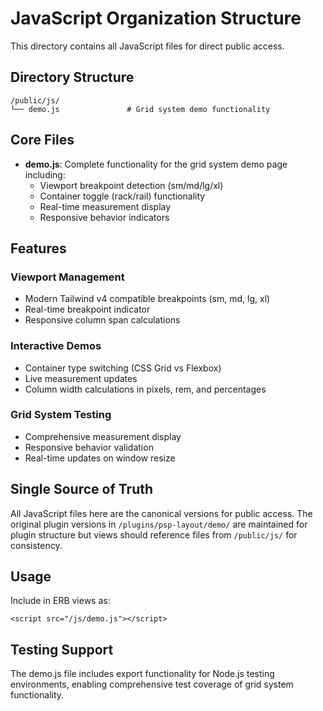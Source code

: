 # JavaScript Organization Structure

This directory contains all JavaScript files for direct public access.

## Directory Structure

```
/public/js/
└── demo.js               # Grid system demo functionality
```

## Core Files

- **demo.js**: Complete functionality for the grid system demo page including:
  - Viewport breakpoint detection (sm/md/lg/xl)
  - Container toggle (rack/rail) functionality  
  - Real-time measurement display
  - Responsive behavior indicators

## Features

### Viewport Management
- Modern Tailwind v4 compatible breakpoints (sm, md, lg, xl)
- Real-time breakpoint indicator
- Responsive column span calculations

### Interactive Demos
- Container type switching (CSS Grid vs Flexbox)
- Live measurement updates
- Column width calculations in pixels, rem, and percentages

### Grid System Testing
- Comprehensive measurement display
- Responsive behavior validation
- Real-time updates on window resize

## Single Source of Truth

All JavaScript files here are the canonical versions for public access. The original plugin versions in `/plugins/psp-layout/demo/` are maintained for plugin structure but views should reference files from `/public/js/` for consistency.

## Usage

Include in ERB views as:
```erb
<script src="/js/demo.js"></script>
```

## Testing Support

The demo.js file includes export functionality for Node.js testing environments, enabling comprehensive test coverage of grid system functionality.